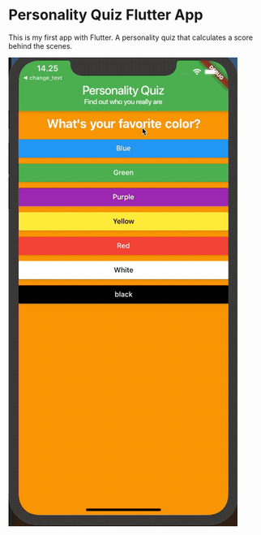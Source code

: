 # Personality Quiz Flutter App

This is my first app with Flutter. A personality quiz that calculates a score behind the scenes.

![](personality-quiz-demo.gif)